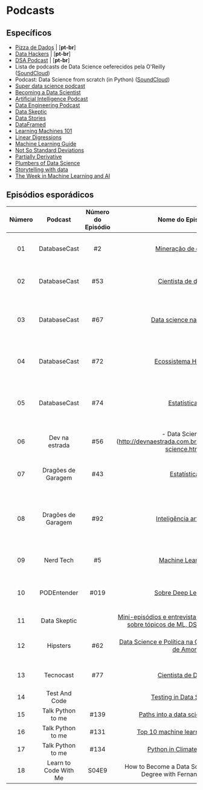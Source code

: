 # Podcasts


## Específicos

- [Pizza de Dados](https://pizzadedados.com) | [**pt-br**]
- [Data Hackers](https://www.google.com/podcasts?feed=aHR0cHM6Ly9hbmNob3IuZm0vcy82ZDFlZTM0L3BvZGNhc3QvcnNz) | [**pt-br**]
- [DSA Podcast](http://feeds.soundcloud.com/users/soundcloud:users:511680597/sounds.rss) | [**pt-br**]
- Lista de podcasts de Data Science oeferecidos pela O'Reilly ([SoundCloud](https://soundcloud.com/oreilly-radar/sets/the-oreilly-data-show-podcast))
- Podcast: Data Science from scratch (in Python) ([SoundCloud](https://soundcloud.com/talkpython/56-data-science-from-scratch))
- [Super data science podcast](https://www.superdatascience.com/podcast/)
- [Becoming a Data Scientist](https://www.becomingadatascientist.com/category/podcast/)
- [Artificial Intelligence Podcast](https://lexfridman.com/ai/)
- [Data Engineering Podcast](https://www.dataengineeringpodcast.com/)
- [Data Skeptic](https://dataskeptic.com/)
- [Data Stories](http://datastori.es/)
- [DataFramed](https://www.datacamp.com/community/podcast)
- [Learning Machines 101](https://www.learningmachines101.com/)
- [Linear Digressions](http://lineardigressions.com/)
- [Machine Learning Guide](http://ocdevel.com/mlg)
- [Not So Standard Deviations](http://nssdeviations.com/)
- [Partially Derivative](http://partiallyderivative.com/)
- [Plumbers of Data Science](https://open.spotify.com/show/529Q58D0db7bI8p6NKaRjU)
- [Storytelling with data](http://www.storytellingwithdata.com/podcast/)
- [The Week in Machine Learning and AI](https://twimlai.com/)


## Episódios esporádicos 


| Número | Podcast | Número do Episódio | Nome do Episódio | Plataforma | Autor(es) |
| :---: | :---: | :---: | :---: | :---: | :---: |
|01|DatabaseCast | #2 | [Mineração de dados](http://databasecast.com.br/wp/databasecast-2-mineracao-de-dados/)| [DatabaseCast](http://databasecast.com.br/wp/sample-page/) | `Mauro Pichiliani, Wagner Crivelini, Ary Bressane` |
|02|DatabaseCast | #53 | [Cientista de dados](http://databasecast.com.br/wp/databasecast-53-cientista-de-dados/)| [DatabaseCast](http://databasecast.com.br/wp/sample-page/) | `Mauro Pichiliani, Wagner Crivelini, Marcelo Glauco` |
|03|DatabaseCast | #67 | [Data science na prática](http://databasecast.com.br/wp/databasecast-67-data-science-na-pratica/)| [DatabaseCast](http://databasecast.com.br/wp/sample-page/) | `Mauro Pichiliani, Wagner Crivelini, Diego Nogare, Tantravahi Aditya` |
|04| DatabaseCast | #72 | [Ecossistema Hadoop](http://databasecast.com.br/wp/databasecast-72-ecossistema-hadoop/)| [DatabaseCast](http://databasecast.com.br/wp/sample-page/) | `Mauro Pichiliani, Wagner Crivelini, Felipe Gasparini` |
|05|DatabaseCast | #74 | [Estatísticas](http://databasecast.com.br/wp/databasecast-74-estatisticas/)| [DatabaseCast](http://databasecast.com.br/wp/sample-page/) | `Mauro Pichiliani, Wagner Crivelini, Ricardo Rezende, Fabiano Amorim` |
|06|Dev na estrada | #56 | - Data Science](http://devnaestrada.com.br/2016/06/03/data-science.html)| [DNE](http://devnaestrada.com.br/) |`Fellipe Azambuja, Igor Leroy, Ramon Sanches, Raony Guimaraes` |
|07|Dragões de Garagem | #43 |[Estatística](http://dragoesdegaragem.com/podcast/dragoes-de-garagem-43-estatistica/)| [Dragões de Garagem](http://dragoesdegaragem.com/sobre/) | `Luciano Queiroz, Lucas Camargos, Bruno Spacek, Rafael Calsaverini` |
|08|Dragões de Garagem| #92 |[Inteligência artificial](http://dragoesdegaragem.com/podcast/dragoes-de-garagem-92-inteligencia-artificial/)| [Dragões de Garagem](http://dragoesdegaragem.com/sobre/) | `Lucas Camargos, Victor Caparica, Camila Laranjeira, Kherian Gracher, Antonio Nazaré, Igor Bastos` |
|09|Nerd Tech |#5 |[Machine Learning](https://jovemnerd.com.br/nerdcast/nerdtech/machine-learning/)| [NerdTech](https://jovemnerd.com.br/playlist/nerdtech/) | `Caio Gomes, Guilherme Silveira, Paulo Silveira` |
|10|PODEntender |#019 |[Sobre Deep Learning](http://dragoesdegaragem.com/podentender/019-sobre-deep-learning)| [PODEntender](http://dragoesdegaragem.com/podentender) | `Antonio Marinho(Tonho), Carol Lacerda, Fábio Neves(Dalton), Dave Canton` |
|11|Data Skeptic | | [Mini-episódios e entrevistas com profissionais sobre tópicos de ML, DS, Estatística e IA ](https://dataskeptic.com/)| [Data Skeptic](https://www.youtube.com/channel/UC60gRMJRjTuTskBnl-LkPAg/) | `Kyle Polich` |
|12| Hipsters | #62 |[Data Science e Política na Operação Serenata de Amor](https://hipsters.tech/data-science-e-politica-na-operacao-serenata-de-amor-hipsters-62/)| [Hipsters Tech](https://hipsters.tech/) | `Paulo Silveira, Mauricio Linhares, Irio Musskopf, Eduardo Cuducos` |
|13|Tecnocast |#77 | [Cientista de Dados](https://tecnoblog.net/227424/tecnocast-077-cientista-de-dados/)| [Tecnoblog](https://tecnoblog.net/) | `Thiago Mobilon, Paulo Higa, Bernardo Santos Aflalo` |
|14|Test And Code | |[Testing in Data Science](http://testandcode.com/33)| | |
|15|Talk Python to me |#139 |[Paths into a data science career](https://talkpython.fm/episodes/show/139/paths-into-a-data-science-career)| | Hugo Bowne-Anderson  |
|16|Talk Python to me |#131 | [Top 10 machine learning libraries](https://talkpython.fm/episodes/show/131/top-10-machine-learning-libraries)| | Pete Garcin |
|17|Talk Python to me |#134 | [Python in Climate Science](https://talkpython.fm/episodes/show/134/python-in-climate-science)| | Damien Irving |
|18|Learn to Code With Me |S04E9 | How to Become a Data Scientist Without a Degree with Fernando Hidalgo | [Learn to Code With Me]() | Laurence Bradford |

